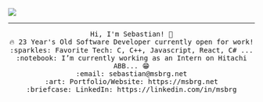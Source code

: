 <img src="https://raw.githubusercontent.com/Lemorz56/Lemorz56/master/banner.png"/>
 <hr></hr>
<p align="center">
  <samp>
    Hi, I'm Sebastian! 👋 <br>
    🔥 23 Year's Old Software Developer currently open for work!  <br>
    :sparkles: Favorite Tech: C, C++, Javascript, React, C# ... <br>
    :notebook: I’m currently working as an Intern on Hitachi ABB... 😁 <br>
    :email:	sebastian@msbrg.net <br>
    :art: Portfolio/Website: https://msbrg.net <br>
    :briefcase: LinkedIn: https://linkedin.com/in/msbrg <br>
  </samp>
</p>

